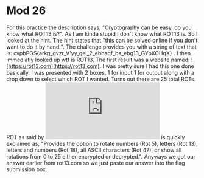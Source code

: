 # Mod 26

For this practice the description says, "Cryptography can be easy, do you know what ROT13 is?". As I am kinda stupid I don't know what ROT13 is. So I looked at the hint. The hint states that "this can be solved online if you don't want to do it by hand!". The challenge provides you with a string of text that is: cvpbPGS{arkg_gvzr_V'yy_gel_2_ebhaqf_bs_ebg13_GYpXOHqX} . I then immediatly looked up wtf is ROT13. The first result was a website named: ![https://rot13.com](https://rot13.com). I was pretty sure I had this one done basically. I was presented with 2 boxes, 1 for input 1 for output along with a drop down to select which ROT I wanted. Turns out there are 25 total ROTs. ROT as said by ![CacheSleuth](https://www.cachesleuth.com/rot.html) is quickly explained as, "Provides the option to rotate numbers (Rot 5), letters (Rot 13), letters and numbers (Rot 18), all ASCII characters (Rot 47), or show all rotations from 0 to 25 either encrypted or decrypted.". Anyways we got our answer earlier from rot13.com so we just paste our answer into the flag submission box. 
